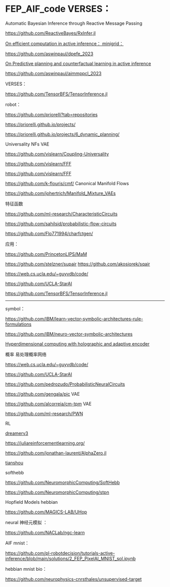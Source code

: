 # FEP_AIF_code  VERSES： 

Automatic Bayesian Inference through Reactive Message Passing

https://github.com/ReactiveBayes/RxInfer.jl



[On efficient computation in active inference： minigrid：  ](https://github.com/aswinpaul/dpefe_2023)

https://github.com/aswinpaul/dpefe_2023

[On Predictive planning and counterfactual learning in active inference](https://github.com/aswinpaul/aimmppcl_2023)

https://github.com/aswinpaul/aimmppcl_2023


VERSES： 


https://github.com/TensorBFS/TensorInference.jl



robot：

https://github.com/priorelli?tab=repositories

https://priorelli.github.io/projects/

https://priorelli.github.io/projects/6_dynamic_planning/


Universality NFs VAE

https://github.com/vislearn/Coupling-Universality

https://github.com/vislearn/FFF

https://github.com/vislearn/FFF


https://github.com/k-flouris/cmf/ Canonical Manifold Flows

https://github.com/johertrich/Manifold_Mixture_VAEs


特征函数



https://github.com/ml-research/CharacteristicCircuits

https://github.com/sahilsid/probabilistic-flow-circuits


https://github.com/Flo771994/charfctgen/ 


应用：

https://github.com/PrincetonLIPS/MaM

https://github.com/stelzner/supair   https://github.com/akosiorek/sqair



https://web.cs.ucla.edu/~guyvdb/code/

https://github.com/UCLA-StarAI

https://github.com/TensorBFS/TensorInference.jl

--------------------------------------------------------------------------


symbol：

https://github.com/IBM/learn-vector-symbolic-architectures-rule-formulations

https://github.com/IBM/neuro-vector-symbolic-architectures

[Hyperdimensional computing with holographic and adaptive encoder  ](https://www.ncbi.nlm.nih.gov/pmc/articles/PMC11037243/)





概率 易处理概率网络  

https://web.cs.ucla.edu/~guyvdb/code/

https://github.com/UCLA-StarAI



https://github.com/pedrozudo/ProbabilisticNeuralCircuits

https://github.com/gengala/pic  VAE

https://github.com/alcorreia/cm-tpm  VAE 

https://github.com/ml-research/PWN










RL

[dreamerv3 ](https://github.com/NM512/dreamerv3-torch)

https://juliareinforcementlearning.org/

https://github.com/jonathan-laurent/AlphaZero.jl

[tianshou ](https://github.com/thu-ml/tianshou)







softhebb  

https://github.com/NeuromorphicComputing/SoftHebb

https://github.com/NeuromorphicComputing/stpn



Hopfield Models hebbian

https://github.com/MAGICS-LAB/UHop




neural 神经元模拟 ：

https://github.com/NACLab/ngc-learn


AIF mnist：

https://github.com/pl-robotdecision/tutorials-active-inference/blob/main/solutions/2_FEP_PixelAI_MNIST_sol.ipynb


hebbian   mnist bio：

https://github.com/neurophysics-cnrsthales/unsupervised-target


